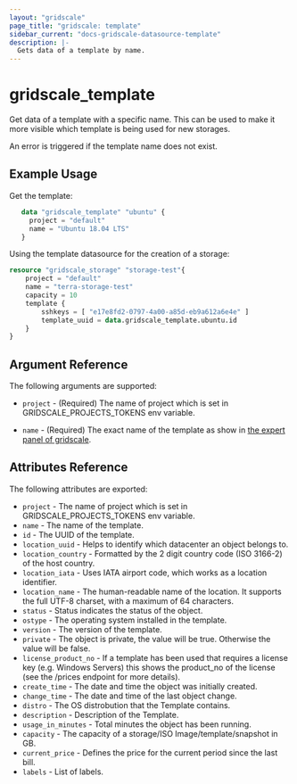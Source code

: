 ```yaml
---
layout: "gridscale"
page_title: "gridscale: template"
sidebar_current: "docs-gridscale-datasource-template"
description: |-
  Gets data of a template by name.
---
```


# gridscale_template

Get data of a template with a specific name. This can be used to make it more visible which template is being used for new storages.

An error is triggered if the template name does not exist.

## Example Usage

Get the template:

```terraform
   data "gridscale_template" "ubuntu" {
	 project = "default"
     name = "Ubuntu 18.04 LTS"
   }
```

Using the template datasource for the creation of a storage:

```terraform
resource "gridscale_storage" "storage-test"{
	project = "default"
	name = "terra-storage-test"
	capacity = 10
	template {
		sshkeys = [ "e17e8fd2-0797-4a00-a85d-eb9a612a6e4e" ]
		template_uuid = data.gridscale_template.ubuntu.id
	}
}
```

## Argument Reference

The following arguments are supported:

* `project` - (Required) The name of project which is set in GRIDSCALE_PROJECTS_TOKENS env variable.

* `name` - (Required) The exact name of the template as show in [the expert panel of gridscale](https://my.gridscale.io/Expert/Template).

## Attributes Reference

The following attributes are exported:

* `project` - The name of project which is set in GRIDSCALE_PROJECTS_TOKENS env variable.
* `name` - The name of the template.
* `id` - The UUID of the template.
* `location_uuid` - Helps to identify which datacenter an object belongs to.
* `location_country` - Formatted by the 2 digit country code (ISO 3166-2) of the host country.
* `location_iata` - Uses IATA airport code, which works as a location identifier.
* `location_name` - The human-readable name of the location. It supports the full UTF-8 charset, with a maximum of 64 characters.
* `status` - Status indicates the status of the object.
* `ostype` - The operating system installed in the template.
* `version` - The version of the template.
* `private` - The object is private, the value will be true. Otherwise the value will be false.
* `license_product_no` - If a template has been used that requires a license key (e.g. Windows Servers) this shows the product_no of the license (see the /prices endpoint for more details).
* `create_time` - The date and time the object was initially created.
* `change_time` - The date and time of the last object change.
* `distro` - The OS distrobution that the Template contains.
* `description` - Description of the Template.
* `usage_in_minutes` - Total minutes the object has been running.
* `capacity` - The capacity of a storage/ISO Image/template/snapshot in GB.
* `current_price` - Defines the price for the current period since the last bill.
* `labels` - List of labels.
